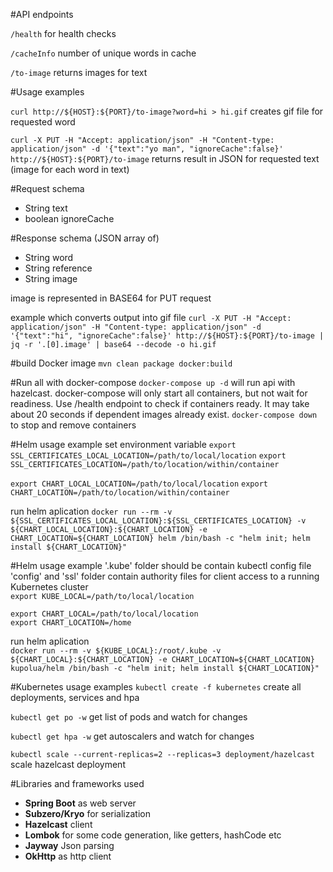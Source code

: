 #API endpoints

`/health`  for health checks

`/cacheInfo` number of unique words in cache

`/to-image` returns images for text


#Usage examples

`curl http://${HOST}:${PORT}/to-image?word=hi > hi.gif`
creates gif file for requested word

`curl -X PUT -H "Accept: application/json" -H "Content-type: application/json" -d '{"text":"yo man", "ignoreCache":false}' http://${HOST}:${PORT}/to-image`
returns result in JSON for requested text (image for each word in text)


#Request schema
- String text
- boolean ignoreCache


#Response schema
 (JSON array of)
- String word
- String reference
- String image

image is represented in BASE64 for PUT request

example which converts output into gif file
`curl -X PUT -H "Accept: application/json" -H "Content-type: application/json" -d '{"text":"hi", "ignoreCache":false}' http://${HOST}:${PORT}/to-image | jq -r '.[0].image' | base64 --decode -o hi.gif`


#build Docker image
`mvn clean package docker:build`


#Run all with docker-compose
`docker-compose up -d`
will run api with hazelcast. 
docker-compose will only start all containers, but not wait for readiness.
Use /health endpoint to check if containers ready. 
It may take about 20 seconds if dependent images already exist. 
`docker-compose down` to stop and remove containers

#Helm usage example
set environment variable
`export SSL_CERTIFICATES_LOCAL_LOCATION=/path/to/local/location`
`export SSL_CERTIFICATES_LOCATION=/path/to/location/within/container`

`export CHART_LOCAL_LOCATION=/path/to/local/location`
`export CHART_LOCATION=/path/to/location/within/container`

run helm aplication
`docker run --rm -v ${SSL_CERTIFICATES_LOCAL_LOCATION}:${SSL_CERTIFICATES_LOCATION} -v ${CHART_LOCAL_LOCATION}:${CHART_LOCATION} -e CHART_LOCATION=${CHART_LOCATION} helm /bin/bash -c "helm init; helm install ${CHART_LOCATION}"`

#Helm usage example
'.kube' folder should be contain kubectl config file 'config' and 'ssl' folder contain authority files for client access to a running Kubernetes cluster <br /> 
`export KUBE_LOCAL=/path/to/local/location` <br />

`export CHART_LOCAL=/path/to/local/location` <br />
`export CHART_LOCATION=/home` <br /> 

run helm aplication <br />
`docker run --rm -v ${KUBE_LOCAL}:/root/.kube -v ${CHART_LOCAL}:${CHART_LOCATION} -e CHART_LOCATION=${CHART_LOCATION} kupolua/helm /bin/bash -c "helm init; helm install ${CHART_LOCATION}"`

#Kubernetes usage examples
`kubectl create -f kubernetes`
create all deployments, services and hpa

`kubectl get po -w`
get list of pods and watch for changes

`kubectl get hpa -w`
get autoscalers and watch for changes

`kubectl scale --current-replicas=2 --replicas=3 deployment/hazelcast`
scale hazelcast deployment


#Libraries and frameworks used
- **Spring Boot** as web server
- **Subzero/Kryo** for serialization
- **Hazelcast** client
- **Lombok** for some code generation, like getters, hashCode etc 
- **Jayway** Json parsing
- **OkHttp** as http client 
